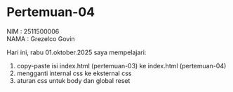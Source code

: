 # Pertemuan-04

NIM : 2511500006<br>
NAMA : Grezelco Govin<br>

Hari ini, rabu 01.oktober.2025 saya mempelajari:
<ol>
    <li>copy-paste isi index.html (pertemuan-03) ke index.html (pertemuan-04)</li>
    <li>mengganti internal css ke eksternal css</li>
    <li>aturan css untuk body dan global reset</li>
</ol>

